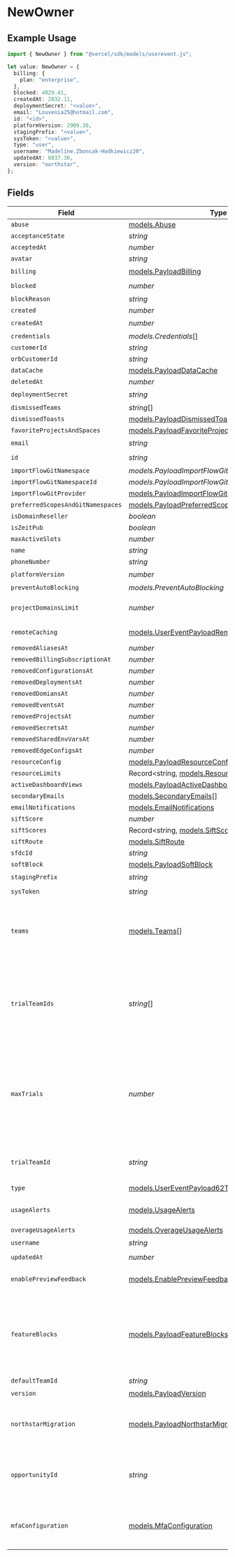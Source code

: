 # NewOwner

## Example Usage

```typescript
import { NewOwner } from "@vercel/sdk/models/userevent.js";

let value: NewOwner = {
  billing: {
    plan: "enterprise",
  },
  blocked: 4029.41,
  createdAt: 2032.11,
  deploymentSecret: "<value>",
  email: "Louvenia25@hotmail.com",
  id: "<id>",
  platformVersion: 2909.36,
  stagingPrefix: "<value>",
  sysToken: "<value>",
  type: "user",
  username: "Madeline.Zboncak-Hodkiewicz20",
  updatedAt: 8837.36,
  version: "northstar",
};
```

## Fields

| Field                                                                                                                                                                                                                                                         | Type                                                                                                                                                                                                                                                          | Required                                                                                                                                                                                                                                                      | Description                                                                                                                                                                                                                                                   |
| ------------------------------------------------------------------------------------------------------------------------------------------------------------------------------------------------------------------------------------------------------------- | ------------------------------------------------------------------------------------------------------------------------------------------------------------------------------------------------------------------------------------------------------------- | ------------------------------------------------------------------------------------------------------------------------------------------------------------------------------------------------------------------------------------------------------------- | ------------------------------------------------------------------------------------------------------------------------------------------------------------------------------------------------------------------------------------------------------------- |
| `abuse`                                                                                                                                                                                                                                                       | [models.Abuse](../models/abuse.md)                                                                                                                                                                                                                            | :heavy_minus_sign:                                                                                                                                                                                                                                            | N/A                                                                                                                                                                                                                                                           |
| `acceptanceState`                                                                                                                                                                                                                                             | *string*                                                                                                                                                                                                                                                      | :heavy_minus_sign:                                                                                                                                                                                                                                            | N/A                                                                                                                                                                                                                                                           |
| `acceptedAt`                                                                                                                                                                                                                                                  | *number*                                                                                                                                                                                                                                                      | :heavy_minus_sign:                                                                                                                                                                                                                                            | N/A                                                                                                                                                                                                                                                           |
| `avatar`                                                                                                                                                                                                                                                      | *string*                                                                                                                                                                                                                                                      | :heavy_minus_sign:                                                                                                                                                                                                                                            | N/A                                                                                                                                                                                                                                                           |
| `billing`                                                                                                                                                                                                                                                     | [models.PayloadBilling](../models/payloadbilling.md)                                                                                                                                                                                                          | :heavy_check_mark:                                                                                                                                                                                                                                            | N/A                                                                                                                                                                                                                                                           |
| `blocked`                                                                                                                                                                                                                                                     | *number*                                                                                                                                                                                                                                                      | :heavy_check_mark:                                                                                                                                                                                                                                            | N/A                                                                                                                                                                                                                                                           |
| `blockReason`                                                                                                                                                                                                                                                 | *string*                                                                                                                                                                                                                                                      | :heavy_minus_sign:                                                                                                                                                                                                                                            | N/A                                                                                                                                                                                                                                                           |
| `created`                                                                                                                                                                                                                                                     | *number*                                                                                                                                                                                                                                                      | :heavy_minus_sign:                                                                                                                                                                                                                                            | N/A                                                                                                                                                                                                                                                           |
| `createdAt`                                                                                                                                                                                                                                                   | *number*                                                                                                                                                                                                                                                      | :heavy_check_mark:                                                                                                                                                                                                                                            | N/A                                                                                                                                                                                                                                                           |
| `credentials`                                                                                                                                                                                                                                                 | *models.Credentials*[]                                                                                                                                                                                                                                        | :heavy_minus_sign:                                                                                                                                                                                                                                            | N/A                                                                                                                                                                                                                                                           |
| `customerId`                                                                                                                                                                                                                                                  | *string*                                                                                                                                                                                                                                                      | :heavy_minus_sign:                                                                                                                                                                                                                                            | N/A                                                                                                                                                                                                                                                           |
| `orbCustomerId`                                                                                                                                                                                                                                               | *string*                                                                                                                                                                                                                                                      | :heavy_minus_sign:                                                                                                                                                                                                                                            | N/A                                                                                                                                                                                                                                                           |
| `dataCache`                                                                                                                                                                                                                                                   | [models.PayloadDataCache](../models/payloaddatacache.md)                                                                                                                                                                                                      | :heavy_minus_sign:                                                                                                                                                                                                                                            | N/A                                                                                                                                                                                                                                                           |
| `deletedAt`                                                                                                                                                                                                                                                   | *number*                                                                                                                                                                                                                                                      | :heavy_minus_sign:                                                                                                                                                                                                                                            | N/A                                                                                                                                                                                                                                                           |
| `deploymentSecret`                                                                                                                                                                                                                                            | *string*                                                                                                                                                                                                                                                      | :heavy_check_mark:                                                                                                                                                                                                                                            | N/A                                                                                                                                                                                                                                                           |
| `dismissedTeams`                                                                                                                                                                                                                                              | *string*[]                                                                                                                                                                                                                                                    | :heavy_minus_sign:                                                                                                                                                                                                                                            | N/A                                                                                                                                                                                                                                                           |
| `dismissedToasts`                                                                                                                                                                                                                                             | [models.PayloadDismissedToasts](../models/payloaddismissedtoasts.md)[]                                                                                                                                                                                        | :heavy_minus_sign:                                                                                                                                                                                                                                            | N/A                                                                                                                                                                                                                                                           |
| `favoriteProjectsAndSpaces`                                                                                                                                                                                                                                   | [models.PayloadFavoriteProjectsAndSpaces](../models/payloadfavoriteprojectsandspaces.md)[]                                                                                                                                                                    | :heavy_minus_sign:                                                                                                                                                                                                                                            | N/A                                                                                                                                                                                                                                                           |
| `email`                                                                                                                                                                                                                                                       | *string*                                                                                                                                                                                                                                                      | :heavy_check_mark:                                                                                                                                                                                                                                            | N/A                                                                                                                                                                                                                                                           |
| `id`                                                                                                                                                                                                                                                          | *string*                                                                                                                                                                                                                                                      | :heavy_check_mark:                                                                                                                                                                                                                                            | N/A                                                                                                                                                                                                                                                           |
| `importFlowGitNamespace`                                                                                                                                                                                                                                      | *models.PayloadImportFlowGitNamespace*                                                                                                                                                                                                                        | :heavy_minus_sign:                                                                                                                                                                                                                                            | N/A                                                                                                                                                                                                                                                           |
| `importFlowGitNamespaceId`                                                                                                                                                                                                                                    | *models.PayloadImportFlowGitNamespaceId*                                                                                                                                                                                                                      | :heavy_minus_sign:                                                                                                                                                                                                                                            | N/A                                                                                                                                                                                                                                                           |
| `importFlowGitProvider`                                                                                                                                                                                                                                       | [models.PayloadImportFlowGitProvider](../models/payloadimportflowgitprovider.md)                                                                                                                                                                              | :heavy_minus_sign:                                                                                                                                                                                                                                            | N/A                                                                                                                                                                                                                                                           |
| `preferredScopesAndGitNamespaces`                                                                                                                                                                                                                             | [models.PayloadPreferredScopesAndGitNamespaces](../models/payloadpreferredscopesandgitnamespaces.md)[]                                                                                                                                                        | :heavy_minus_sign:                                                                                                                                                                                                                                            | N/A                                                                                                                                                                                                                                                           |
| `isDomainReseller`                                                                                                                                                                                                                                            | *boolean*                                                                                                                                                                                                                                                     | :heavy_minus_sign:                                                                                                                                                                                                                                            | N/A                                                                                                                                                                                                                                                           |
| `isZeitPub`                                                                                                                                                                                                                                                   | *boolean*                                                                                                                                                                                                                                                     | :heavy_minus_sign:                                                                                                                                                                                                                                            | N/A                                                                                                                                                                                                                                                           |
| `maxActiveSlots`                                                                                                                                                                                                                                              | *number*                                                                                                                                                                                                                                                      | :heavy_minus_sign:                                                                                                                                                                                                                                            | N/A                                                                                                                                                                                                                                                           |
| `name`                                                                                                                                                                                                                                                        | *string*                                                                                                                                                                                                                                                      | :heavy_minus_sign:                                                                                                                                                                                                                                            | N/A                                                                                                                                                                                                                                                           |
| `phoneNumber`                                                                                                                                                                                                                                                 | *string*                                                                                                                                                                                                                                                      | :heavy_minus_sign:                                                                                                                                                                                                                                            | N/A                                                                                                                                                                                                                                                           |
| `platformVersion`                                                                                                                                                                                                                                             | *number*                                                                                                                                                                                                                                                      | :heavy_check_mark:                                                                                                                                                                                                                                            | N/A                                                                                                                                                                                                                                                           |
| `preventAutoBlocking`                                                                                                                                                                                                                                         | *models.PreventAutoBlocking*                                                                                                                                                                                                                                  | :heavy_minus_sign:                                                                                                                                                                                                                                            | N/A                                                                                                                                                                                                                                                           |
| `projectDomainsLimit`                                                                                                                                                                                                                                         | *number*                                                                                                                                                                                                                                                      | :heavy_minus_sign:                                                                                                                                                                                                                                            | Overrides our DEFAULT project domains limit per account or per project.                                                                                                                                                                                       |
| `remoteCaching`                                                                                                                                                                                                                                               | [models.UserEventPayloadRemoteCaching](../models/usereventpayloadremotecaching.md)                                                                                                                                                                            | :heavy_minus_sign:                                                                                                                                                                                                                                            | Represents configuration for remote caching                                                                                                                                                                                                                   |
| `removedAliasesAt`                                                                                                                                                                                                                                            | *number*                                                                                                                                                                                                                                                      | :heavy_minus_sign:                                                                                                                                                                                                                                            | N/A                                                                                                                                                                                                                                                           |
| `removedBillingSubscriptionAt`                                                                                                                                                                                                                                | *number*                                                                                                                                                                                                                                                      | :heavy_minus_sign:                                                                                                                                                                                                                                            | N/A                                                                                                                                                                                                                                                           |
| `removedConfigurationsAt`                                                                                                                                                                                                                                     | *number*                                                                                                                                                                                                                                                      | :heavy_minus_sign:                                                                                                                                                                                                                                            | N/A                                                                                                                                                                                                                                                           |
| `removedDeploymentsAt`                                                                                                                                                                                                                                        | *number*                                                                                                                                                                                                                                                      | :heavy_minus_sign:                                                                                                                                                                                                                                            | N/A                                                                                                                                                                                                                                                           |
| `removedDomiansAt`                                                                                                                                                                                                                                            | *number*                                                                                                                                                                                                                                                      | :heavy_minus_sign:                                                                                                                                                                                                                                            | N/A                                                                                                                                                                                                                                                           |
| `removedEventsAt`                                                                                                                                                                                                                                             | *number*                                                                                                                                                                                                                                                      | :heavy_minus_sign:                                                                                                                                                                                                                                            | N/A                                                                                                                                                                                                                                                           |
| `removedProjectsAt`                                                                                                                                                                                                                                           | *number*                                                                                                                                                                                                                                                      | :heavy_minus_sign:                                                                                                                                                                                                                                            | N/A                                                                                                                                                                                                                                                           |
| `removedSecretsAt`                                                                                                                                                                                                                                            | *number*                                                                                                                                                                                                                                                      | :heavy_minus_sign:                                                                                                                                                                                                                                            | N/A                                                                                                                                                                                                                                                           |
| `removedSharedEnvVarsAt`                                                                                                                                                                                                                                      | *number*                                                                                                                                                                                                                                                      | :heavy_minus_sign:                                                                                                                                                                                                                                            | N/A                                                                                                                                                                                                                                                           |
| `removedEdgeConfigsAt`                                                                                                                                                                                                                                        | *number*                                                                                                                                                                                                                                                      | :heavy_minus_sign:                                                                                                                                                                                                                                            | N/A                                                                                                                                                                                                                                                           |
| `resourceConfig`                                                                                                                                                                                                                                              | [models.PayloadResourceConfig](../models/payloadresourceconfig.md)                                                                                                                                                                                            | :heavy_minus_sign:                                                                                                                                                                                                                                            | N/A                                                                                                                                                                                                                                                           |
| `resourceLimits`                                                                                                                                                                                                                                              | Record<string, [models.ResourceLimits](../models/resourcelimits.md)>                                                                                                                                                                                          | :heavy_minus_sign:                                                                                                                                                                                                                                            | User \| Team resource limits                                                                                                                                                                                                                                  |
| `activeDashboardViews`                                                                                                                                                                                                                                        | [models.PayloadActiveDashboardViews](../models/payloadactivedashboardviews.md)[]                                                                                                                                                                              | :heavy_minus_sign:                                                                                                                                                                                                                                            | N/A                                                                                                                                                                                                                                                           |
| `secondaryEmails`                                                                                                                                                                                                                                             | [models.SecondaryEmails](../models/secondaryemails.md)[]                                                                                                                                                                                                      | :heavy_minus_sign:                                                                                                                                                                                                                                            | N/A                                                                                                                                                                                                                                                           |
| `emailNotifications`                                                                                                                                                                                                                                          | [models.EmailNotifications](../models/emailnotifications.md)                                                                                                                                                                                                  | :heavy_minus_sign:                                                                                                                                                                                                                                            | N/A                                                                                                                                                                                                                                                           |
| `siftScore`                                                                                                                                                                                                                                                   | *number*                                                                                                                                                                                                                                                      | :heavy_minus_sign:                                                                                                                                                                                                                                            | N/A                                                                                                                                                                                                                                                           |
| `siftScores`                                                                                                                                                                                                                                                  | Record<string, [models.SiftScores](../models/siftscores.md)>                                                                                                                                                                                                  | :heavy_minus_sign:                                                                                                                                                                                                                                            | N/A                                                                                                                                                                                                                                                           |
| `siftRoute`                                                                                                                                                                                                                                                   | [models.SiftRoute](../models/siftroute.md)                                                                                                                                                                                                                    | :heavy_minus_sign:                                                                                                                                                                                                                                            | N/A                                                                                                                                                                                                                                                           |
| `sfdcId`                                                                                                                                                                                                                                                      | *string*                                                                                                                                                                                                                                                      | :heavy_minus_sign:                                                                                                                                                                                                                                            | N/A                                                                                                                                                                                                                                                           |
| `softBlock`                                                                                                                                                                                                                                                   | [models.PayloadSoftBlock](../models/payloadsoftblock.md)                                                                                                                                                                                                      | :heavy_minus_sign:                                                                                                                                                                                                                                            | N/A                                                                                                                                                                                                                                                           |
| `stagingPrefix`                                                                                                                                                                                                                                               | *string*                                                                                                                                                                                                                                                      | :heavy_check_mark:                                                                                                                                                                                                                                            | N/A                                                                                                                                                                                                                                                           |
| `sysToken`                                                                                                                                                                                                                                                    | *string*                                                                                                                                                                                                                                                      | :heavy_check_mark:                                                                                                                                                                                                                                            | N/A                                                                                                                                                                                                                                                           |
| `teams`                                                                                                                                                                                                                                                       | [models.Teams](../models/teams.md)[]                                                                                                                                                                                                                          | :heavy_minus_sign:                                                                                                                                                                                                                                            | A helper that allows to describe a relationship attribute. It receives the shape of a relationship plus the foreignKey name to make it mandatory in the resulting type.                                                                                       |
| `trialTeamIds`                                                                                                                                                                                                                                                | *string*[]                                                                                                                                                                                                                                                    | :heavy_minus_sign:                                                                                                                                                                                                                                            | Introduced 2022-04-12 An array of teamIds (for trial teams created after 2022-04-01), created by the user in question. Used in determining whether the team has a trial available in utils/api-teams/user-has-trial-available.ts.                             |
| `maxTrials`                                                                                                                                                                                                                                                   | *number*                                                                                                                                                                                                                                                      | :heavy_minus_sign:                                                                                                                                                                                                                                            | Introduced 2022-04-19 Number of maximum trials to allocate to a user. When undefined, defaults to MAX_TRIALS in utils/api-teams/user-has-trial-available.ts. This is set to trialTeamIds + 1 by services/api-backoffice/src/handlers/add-additional-trial.ts. |
| `trialTeamId`                                                                                                                                                                                                                                                 | *string*                                                                                                                                                                                                                                                      | :heavy_minus_sign:                                                                                                                                                                                                                                            | Deprecated on 2022-04-12 in favor of trialTeamIds and using utils/api-teams/user-has-trial-available.ts.                                                                                                                                                      |
| `type`                                                                                                                                                                                                                                                        | [models.UserEventPayload62Type](../models/usereventpayload62type.md)                                                                                                                                                                                          | :heavy_check_mark:                                                                                                                                                                                                                                            | N/A                                                                                                                                                                                                                                                           |
| `usageAlerts`                                                                                                                                                                                                                                                 | [models.UsageAlerts](../models/usagealerts.md)                                                                                                                                                                                                                | :heavy_minus_sign:                                                                                                                                                                                                                                            | Contains the timestamps when a user was notified about their usage                                                                                                                                                                                            |
| `overageUsageAlerts`                                                                                                                                                                                                                                          | [models.OverageUsageAlerts](../models/overageusagealerts.md)                                                                                                                                                                                                  | :heavy_minus_sign:                                                                                                                                                                                                                                            | N/A                                                                                                                                                                                                                                                           |
| `username`                                                                                                                                                                                                                                                    | *string*                                                                                                                                                                                                                                                      | :heavy_check_mark:                                                                                                                                                                                                                                            | N/A                                                                                                                                                                                                                                                           |
| `updatedAt`                                                                                                                                                                                                                                                   | *number*                                                                                                                                                                                                                                                      | :heavy_check_mark:                                                                                                                                                                                                                                            | N/A                                                                                                                                                                                                                                                           |
| `enablePreviewFeedback`                                                                                                                                                                                                                                       | [models.EnablePreviewFeedback](../models/enablepreviewfeedback.md)                                                                                                                                                                                            | :heavy_minus_sign:                                                                                                                                                                                                                                            | Whether the Vercel Toolbar is enabled for preview deployments.                                                                                                                                                                                                |
| `featureBlocks`                                                                                                                                                                                                                                               | [models.PayloadFeatureBlocks](../models/payloadfeatureblocks.md)                                                                                                                                                                                              | :heavy_minus_sign:                                                                                                                                                                                                                                            | Information about which features are blocked for a user. Blocks can be either soft (the user can still access the feature, but with a warning, e.g. prompting an upgrade) or hard (the user cannot access the feature at all).                                |
| `defaultTeamId`                                                                                                                                                                                                                                               | *string*                                                                                                                                                                                                                                                      | :heavy_minus_sign:                                                                                                                                                                                                                                            | N/A                                                                                                                                                                                                                                                           |
| `version`                                                                                                                                                                                                                                                     | [models.PayloadVersion](../models/payloadversion.md)                                                                                                                                                                                                          | :heavy_check_mark:                                                                                                                                                                                                                                            | N/A                                                                                                                                                                                                                                                           |
| `northstarMigration`                                                                                                                                                                                                                                          | [models.PayloadNorthstarMigration](../models/payloadnorthstarmigration.md)                                                                                                                                                                                    | :heavy_minus_sign:                                                                                                                                                                                                                                            | An archive of information about the Northstar migration, derived from the old (deprecated) property, `northstarMigrationEvents`.                                                                                                                              |
| `opportunityId`                                                                                                                                                                                                                                               | *string*                                                                                                                                                                                                                                                      | :heavy_minus_sign:                                                                                                                                                                                                                                            | The salesforce opportunity ID that this user is linked to. This is used to automatically associate a team of the user's choosing with the opportunity.                                                                                                        |
| `mfaConfiguration`                                                                                                                                                                                                                                            | [models.MfaConfiguration](../models/mfaconfiguration.md)                                                                                                                                                                                                      | :heavy_minus_sign:                                                                                                                                                                                                                                            | MFA configuration. When enabled, the user will be required to provide a second factor of authentication when logging in.                                                                                                                                      |